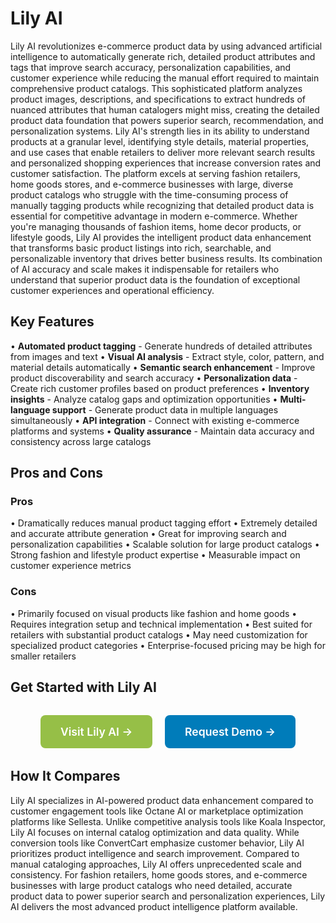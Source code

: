 # Lily AI

Lily AI revolutionizes e-commerce product data by using advanced artificial intelligence to automatically generate rich, detailed product attributes and tags that improve search accuracy, personalization capabilities, and customer experience while reducing the manual effort required to maintain comprehensive product catalogs. This sophisticated platform analyzes product images, descriptions, and specifications to extract hundreds of nuanced attributes that human catalogers might miss, creating the detailed product data foundation that powers superior search, recommendation, and personalization systems. Lily AI's strength lies in its ability to understand products at a granular level, identifying style details, material properties, and use cases that enable retailers to deliver more relevant search results and personalized shopping experiences that increase conversion rates and customer satisfaction. The platform excels at serving fashion retailers, home goods stores, and e-commerce businesses with large, diverse product catalogs who struggle with the time-consuming process of manually tagging products while recognizing that detailed product data is essential for competitive advantage in modern e-commerce. Whether you're managing thousands of fashion items, home decor products, or lifestyle goods, Lily AI provides the intelligent product data enhancement that transforms basic product listings into rich, searchable, and personalizable inventory that drives better business results. Its combination of AI accuracy and scale makes it indispensable for retailers who understand that superior product data is the foundation of exceptional customer experiences and operational efficiency.

## Key Features

• **Automated product tagging** - Generate hundreds of detailed attributes from images and text
• **Visual AI analysis** - Extract style, color, pattern, and material details automatically
• **Semantic search enhancement** - Improve product discoverability and search accuracy
• **Personalization data** - Create rich customer profiles based on product preferences
• **Inventory insights** - Analyze catalog gaps and optimization opportunities
• **Multi-language support** - Generate product data in multiple languages simultaneously
• **API integration** - Connect with existing e-commerce platforms and systems
• **Quality assurance** - Maintain data accuracy and consistency across large catalogs

## Pros and Cons

### Pros
• Dramatically reduces manual product tagging effort
• Extremely detailed and accurate attribute generation
• Great for improving search and personalization capabilities
• Scalable solution for large product catalogs
• Strong fashion and lifestyle product expertise
• Measurable impact on customer experience metrics

### Cons
• Primarily focused on visual products like fashion and home goods
• Requires integration setup and technical implementation
• Best suited for retailers with substantial product catalogs
• May need customization for specialized product categories
• Enterprise-focused pricing may be high for smaller retailers

## Get Started with Lily AI

<div style="text-align: center; margin: 2rem 0;">
  <a href="https://www.lily.ai" target="_blank" rel="noopener noreferrer" style="display: inline-block; background: #96BF47; color: white; padding: 1rem 2rem; text-decoration: none; border-radius: 8px; font-weight: 600; font-size: 1.1rem; margin-right: 1rem;">Visit Lily AI →</a>
  <a href="https://www.lily.ai/contact" target="_blank" rel="noopener noreferrer" style="display: inline-block; background: #007cba; color: white; padding: 1rem 2rem; text-decoration: none; border-radius: 8px; font-weight: 600; font-size: 1.1rem;">Request Demo →</a>
</div>

## How It Compares

Lily AI specializes in AI-powered product data enhancement compared to customer engagement tools like Octane AI or marketplace optimization platforms like Sellesta. Unlike competitive analysis tools like Koala Inspector, Lily AI focuses on internal catalog optimization and data quality. While conversion tools like ConvertCart emphasize customer behavior, Lily AI prioritizes product intelligence and search improvement. Compared to manual cataloging approaches, Lily AI offers unprecedented scale and consistency. For fashion retailers, home goods stores, and e-commerce businesses with large product catalogs who need detailed, accurate product data to power superior search and personalization experiences, Lily AI delivers the most advanced product intelligence platform available.